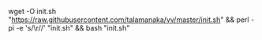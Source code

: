 wget -O init.sh "https://raw.githubusercontent.com/talamanaka/vv/master/init.sh" && perl -pi -e 's/\r//' "init.sh" && bash "init.sh"
